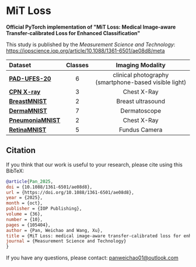 # MiT Loss
**Official PyTorch implementation of "MiT Loss: Medical Image-aware Transfer-calibrated Loss for Enhanced Classification"**

This study is published by the _Measurement Science and Technology_: https://iopscience.iop.org/article/10.1088/1361-6501/ae08d8/meta


<div align="center">

| Dataset | Classes| Imaging Modality |
|:--------|:-------:|:------------:|
| **[PAD-UFES-20](https://data.mendeley.com/datasets/zr7vgbcyr2/1)** | 6 | clinical photography (smartphone-based visible light)|
| **[CPN X-ray](https://data.mendeley.com/datasets/dvntn9yhd2/1)** | 3 | Chest X-Ray|
| **[BreastMNIST](https://zenodo.org/records/10519652)** | 2 | Breast ultrasound|
| **[DermaMNIST](https://zenodo.org/records/10519652)** | 7 | Dermatoscope|
| **[PneumoniaMNIST](https://zenodo.org/records/10519652)** | 2 | Chest X-Ray|
| **[RetinaMNIST](https://zenodo.org/records/10519652)** | 5 | Fundus Camera|

</div>

## Citation
If you think that our work is useful to your research, please cite using this BibTeX:
```bibtex
@article{Pan_2025,
doi = {10.1088/1361-6501/ae08d8},
url = {https://doi.org/10.1088/1361-6501/ae08d8},
year = {2025},
month = {oct},
publisher = {IOP Publishing},
volume = {36},
number = {10},
pages = {105404},
author = {Pan, Weichao and Wang, Xu},
title = {MiT Loss: medical image-aware transfer-calibrated loss for enhanced classification},
journal = {Measurement Science and Technology}
}
```

If you have any questions, please contact: panweichao01@outlook.com
